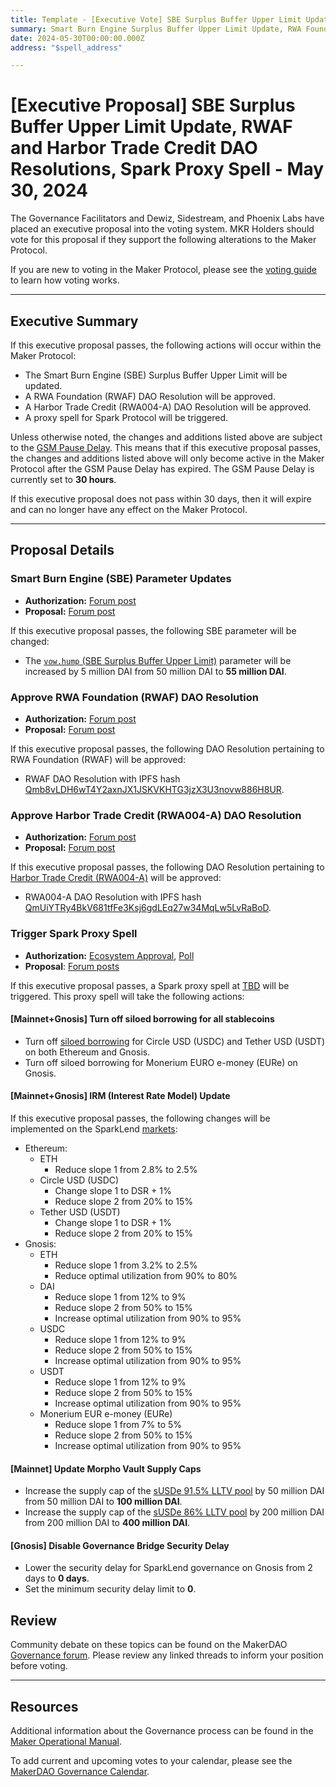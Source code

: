 ```yaml
---
title: Template - [Executive Vote] SBE Surplus Buffer Upper Limit Update, RWAF and Harbor Trade Credit DAO Resolutions, Spark Proxy Spell - May 30, 2024
summary: Smart Burn Engine Surplus Buffer Upper Limit Update, RWA Foundation (RWAF) and Harbor Trade Credit (RWA004-A) DAO Resolutions, execute Spark Proxy Spell.
date: 2024-05-30T00:00:00.000Z
address: "$spell_address"

---
```

# [Executive Proposal] SBE Surplus Buffer Upper Limit Update, RWAF and Harbor Trade Credit DAO Resolutions, Spark Proxy Spell - May 30, 2024

The Governance Facilitators and Dewiz, Sidestream, and Phoenix Labs have placed an executive proposal into the voting system. MKR Holders should vote for this proposal if they support the following alterations to the Maker Protocol.

If you are new to voting in the Maker Protocol, please see the [voting guide](https://manual.makerdao.com/governance/voting-in-makerdao/on-chain-governance) to learn how voting works.

---

## Executive Summary

If this executive proposal passes, the following actions will occur within the Maker Protocol:

- The Smart Burn Engine (SBE) Surplus Buffer Upper Limit will be updated.
- A RWA Foundation (RWAF) DAO Resolution will be approved.
- A Harbor Trade Credit (RWA004-A) DAO Resolution will be approved.
- A proxy spell for Spark Protocol will be triggered.

Unless otherwise noted, the changes and additions listed above are subject to the [GSM Pause Delay](https://manual.makerdao.com/parameter-index/core/param-gsm-pause-delay). This means that if this executive proposal passes, the changes and additions listed above will only become active in the Maker Protocol after the GSM Pause Delay has expired. The GSM Pause Delay is currently set to **30 hours**.

If this executive proposal does not pass within 30 days, then it will expire and can no longer have any effect on the Maker Protocol.

---

## Proposal Details

### Smart Burn Engine (SBE) Parameter Updates

- **Authorization:** [Forum post](https://forum.makerdao.com/t/smart-burn-engine-vow-hump-surplus-buffer-upper-limit-reconfiguration-update-7/24348/2)
- **Proposal:** [Forum post](https://forum.makerdao.com/t/smart-burn-engine-vow-hump-surplus-buffer-upper-limit-reconfiguration-update-7/24348)

If this executive proposal passes, the following SBE parameter will be changed:

- The [`vow.hump` (SBE Surplus Buffer Upper Limit)](https://mips.makerdao.com/mips/details/MIP104#9-1-smart-burn-engine-parameters) parameter will be increased by 5 million DAI from 50 million DAI to **55 million DAI**.

### Approve RWA Foundation (RWAF) DAO Resolution

- **Authorization:** [Forum post](https://forum.makerdao.com/t/dao-resolution-banking-setup-for-rwa-foundation/24362/2)
- **Proposal:** [Forum post](https://forum.makerdao.com/t/dao-resolution-banking-setup-for-rwa-foundation/24362)

If this executive proposal passes, the following DAO Resolution pertaining to RWA Foundation (RWAF) will be approved:

- RWAF DAO Resolution with IPFS hash [Qmb8vLDH6wT4Y2axnJX1JSKVKHTG3jzX3U3novw886H8UR](https://ipfs.io/ipfs/Qmb8vLDH6wT4Y2axnJX1JSKVKHTG3jzX3U3novw886H8UR).

### Approve Harbor Trade Credit (RWA004-A) DAO Resolution

- **Authorization:** [Forum post](https://forum.makerdao.com/t/harbor-trade-credit-workout-process/24367/4)
- **Proposal:** [Forum post](https://forum.makerdao.com/t/harbor-trade-credit-workout-process/24367)

If this executive proposal passes, the following DAO Resolution pertaining to [Harbor Trade Credit (RWA004-A)](https://makerburn.com/#/collateral/RWA004-A) will be approved:

- RWA004-A DAO Resolution with IPFS hash [QmUiYTRy4BkV681tfFe3Ksj6gdLEq27w34MqLw5LvRaBoD](https://ipfs.io/ipfs/QmUiYTRy4BkV681tfFe3Ksj6gdLEq27w34MqLw5LvRaBoD).

### Trigger Spark Proxy Spell

- **Authorization:** [Ecosystem Approval](https://forum.makerdao.com/t/may-21-2024-proposed-changes-to-sparklend-for-upcoming-spell/24327/3), [Poll](TBD)
- **Proposal**: [Forum posts](https://forum.makerdao.com/t/may-21-2024-proposed-changes-to-sparklend-for-upcoming-spell/24327)

If this executive proposal passes, a Spark proxy spell at [TBD](https://etherscan.io/address/TBD) will be triggered. This proxy spell will take the following actions:

#### [Mainnet+Gnosis] Turn off siloed borrowing for all stablecoins

- Turn off [siloed borrowing](https://docs.sparkprotocol.io/developers/sparklend/features/siloed-borrowing) for Circle USD (USDC) and Tether USD (USDT) on both Ethereum and Gnosis.
- Turn off siloed borrowing for Monerium EURO e-money (EURe) on Gnosis.

#### [Mainnet+Gnosis] IRM (Interest Rate Model) Update

 If this executive proposal passes, the following changes will be implemented on the SparkLend [markets](https://app.spark.fi/markets):

- Ethereum:
    - ETH
        - Reduce slope 1 from 2.8% to 2.5%
    - Circle USD (USDC)
        - Change slope 1 to DSR + 1%
        - Reduce slope 2 from 20% to 15%
    - Tether USD (USDT)
        - Change slope 1 to DSR + 1%
        - Reduce slope 2 from 20% to 15%
- Gnosis:
    - ETH
        - Reduce slope 1 from 3.2% to 2.5%
        - Reduce optimal utilization from 90% to 80%
    - DAI
        - Reduce slope 1 from 12% to 9%
        - Reduce slope 2 from 50% to 15%
        - Increase optimal utilization from 90% to 95%
    - USDC
        - Reduce slope 1 from 12% to 9%
        - Reduce slope 2 from 50% to 15%
        - Increase optimal utilization from 90% to 95%
    - USDT
        - Reduce slope 1 from 12% to 9%
        - Reduce slope 2 from 50% to 15%
        - Increase optimal utilization from 90% to 95%
    - Monerium EUR e-money (EURe)
        - Reduce slope 1 from 7% to 5%
        - Reduce slope 2 from 50% to 15%
        - Increase optimal utilization from 90% to 95%

#### [Mainnet] Update Morpho Vault Supply Caps

- Increase the supply cap of the [sUSDe 91.5% LLTV pool](https://morpho.blockanalitica.com/markets/1247f1c237eceae0602eab1470a5061a6dd8f734ba88c7cdc5d6109fb0026b28/) by 50 million DAI from 50 million DAI to **100 million DAI**.
- Increase the supply cap of the [sUSDe 86% LLTV pool](https://morpho.blockanalitica.com/markets/39d11026eae1c6ec02aa4c0910778664089cdd97c3fd23f68f7cd05e2e95af48/) by 200 million DAI from 200 million DAI to **400 million DAI**.

#### [Gnosis] Disable Governance Bridge Security Delay

- Lower the security delay for SparkLend governance on Gnosis from 2 days to **0 days**.
- Set the minimum security delay limit to **0**.


## Review

Community debate on these topics can be found on the MakerDAO [Governance forum](https://forum.makerdao.com/). Please review any linked threads to inform your position before voting.

---

## Resources

Additional information about the Governance process can be found in the [Maker Operational Manual](https://manual.makerdao.com).

To add current and upcoming votes to your calendar, please see the [MakerDAO Governance Calendar](https://manual.makerdao.com/makerdao/calendars/governance-calendar).
